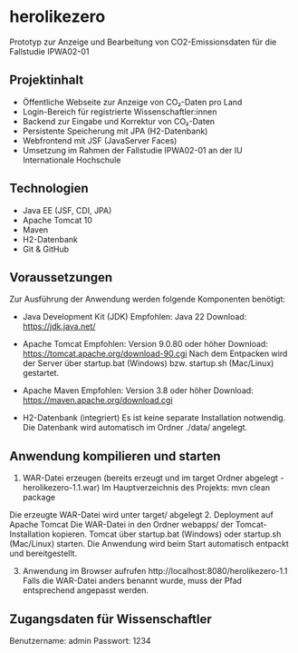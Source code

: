 # herolikezero
 Prototyp zur Anzeige und Bearbeitung von CO2-Emissionsdaten für die Fallstudie IPWA02-01

## Projektinhalt

- Öffentliche Webseite zur Anzeige von CO₂-Daten pro Land
- Login-Bereich für registrierte Wissenschaftler:innen
- Backend zur Eingabe und Korrektur von CO₂-Daten
- Persistente Speicherung mit JPA (H2-Datenbank)
- Webfrontend mit JSF (JavaServer Faces)
- Umsetzung im Rahmen der Fallstudie IPWA02-01 an der IU Internationale Hochschule

## Technologien

- Java EE (JSF, CDI, JPA)
- Apache Tomcat 10
- Maven
- H2-Datenbank
- Git & GitHub

## Voraussetzungen
Zur Ausführung der Anwendung werden folgende Komponenten benötigt:

- Java Development Kit (JDK)
Empfohlen: Java 22
Download: https://jdk.java.net/

- Apache Tomcat
Empfohlen: Version 9.0.80 oder höher
Download: https://tomcat.apache.org/download-90.cgi
Nach dem Entpacken wird der Server über startup.bat (Windows) bzw. startup.sh (Mac/Linux) gestartet.

- Apache Maven
Empfohlen: Version 3.8 oder höher
Download: https://maven.apache.org/download.cgi
   
- H2-Datenbank (integriert)
Es ist keine separate Installation notwendig.
Die Datenbank wird automatisch im Ordner ./data/ angelegt.

## Anwendung kompilieren und starten
1. WAR-Datei erzeugen (bereits erzeugt und im target Ordner abgelegt - herolikezero-1.1.war)
Im Hauptverzeichnis des Projekts:
mvn clean package

Die erzeugte WAR-Datei wird unter target/ abgelegt
2. Deployment auf Apache Tomcat
Die WAR-Datei in den Ordner webapps/ der Tomcat-Installation kopieren.
Tomcat über startup.bat (Windows) oder startup.sh (Mac/Linux) starten.
Die Anwendung wird beim Start automatisch entpackt und bereitgestellt.

3. Anwendung im Browser aufrufen
http://localhost:8080/herolikezero-1.1
Falls die WAR-Datei anders benannt wurde, muss der Pfad entsprechend angepasst werden.

## Zugangsdaten für Wissenschaftler
Benutzername: admin
Passwort: 1234

